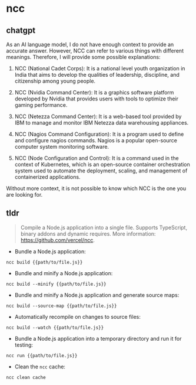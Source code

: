 # ncc 
## chatgpt 
As an AI language model, I do not have enough context to provide an accurate answer. However, NCC can refer to various things with different meanings. Therefore, I will provide some possible explanations:

1. NCC (National Cadet Corps): It is a national level youth organization in India that aims to develop the qualities of leadership, discipline, and citizenship among young people.

2. NCC (Nvidia Command Center): It is a graphics software platform developed by Nvidia that provides users with tools to optimize their gaming performance.

3. NCC (Netezza Command Center): It is a web-based tool provided by IBM to manage and monitor IBM Netezza data warehousing appliances.

4. NCC (Nagios Command Configuration): It is a program used to define and configure nagios commands. Nagios is a popular open-source computer system monitoring software.

5. NCC (Node Configuration and Control): It is a command used in the context of Kubernetes, which is an open-source container orchestration system used to automate the deployment, scaling, and management of containerized applications. 

Without more context, it is not possible to know which NCC is the one you are looking for. 

## tldr 
 
> Compile a Node.js application into a single file.
> Supports TypeScript, binary addons and dynamic requires.
> More information: <https://github.com/vercel/ncc>.

- Bundle a Node.js application:

`ncc build {{path/to/file.js}}`

- Bundle and minify a Node.js application:

`ncc build --minify {{path/to/file.js}}`

- Bundle and minify a Node.js application and generate source maps:

`ncc build --source-map {{path/to/file.js}}`

- Automatically recompile on changes to source files:

`ncc build --watch {{path/to/file.js}}`

- Bundle a Node.js application into a temporary directory and run it for testing:

`ncc run {{path/to/file.js}}`

- Clean the `ncc` cache:

`ncc clean cache`

